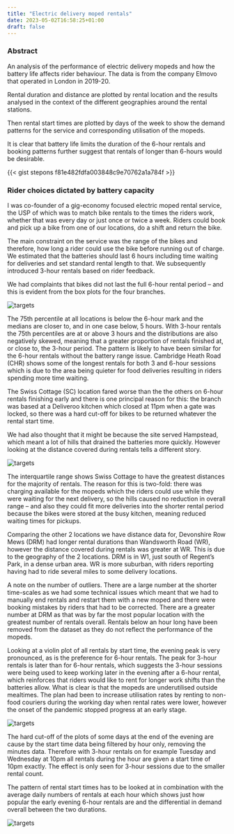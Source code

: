 ```yaml
---
title: "Electric delivery moped rentals"
date: 2023-05-02T16:58:25+01:00
draft: false
---
```


### Abstract

An analysis of the performance of electric delivery mopeds and how the battery life affects rider behaviour. The data is from the company Elmovo that operated in London in 2019-20.

Rental duration and distance are plotted by rental location and the results analysed in the context of the different geographies around the rental stations. 

Then rental start times are plotted by days of the week to show the demand patterns for the service and corresponding utilisation of the mopeds.

It is clear that battery life limits the duration of the 6-hour rentals and booking patterns further suggest that rentals of longer than 6-hours would be desirable.

{{< gist stepons f81e482fdfa003848c9e70762a1a784f >}}

### Rider choices dictated by battery capacity

I was co-founder of a gig-economy focused electric moped rental service, the USP of which was to match bike rentals to the times the riders work, whether that was every day or just once or twice a week. Riders could book and pick up a bike from one of our locations, do a shift and return the bike.

The main constraint on the service was the range of the bikes and therefore, how long a rider could use the bike before running out of charge. We estimated that the batteries should last 6 hours including time waiting for deliveries and set standard rental length to that. We subsequently introduced 3-hour rentals based on rider feedback.

We had complaints that bikes did not last the full 6-hour rental period – and this is evident from the box plots for the four branches. 

![targets](/img/el_fig1.png)

The 75th percentile at all locations is below the 6-hour mark and the medians are closer to, and in one case below, 5 hours. With 3-hour rentals the 75th percentiles are at or above 3 hours and the distributions are also negatively skewed, meaning that a greater proportion of rentals finished at, or close to, the 3-hour period. The pattern is likely to have been similar for the 6-hour rentals without the battery range issue. Cambridge Heath Road (CHR) shows some of the longest rentals for both 3 and 6-hour sessions which is due to the area being quieter for food deliveries resulting in riders spending more time waiting.

The Swiss Cottage (SC) location fared worse than the the others on 6-hour rentals finishing early and there is one principal reason for this: the branch was based at a Deliveroo kitchen which closed at 11pm when a gate was locked, so there was a hard cut-off for bikes to be returned whatever the rental start time. 

We had also thought that it might be because the site served Hampstead, which meant a lot of hills that drained the batteries more quickly. However looking at the distance covered during rentals tells a different story.

![targets](/img/el_fig2.png)

The interquartile range shows Swiss Cottage to have the greatest distances for the majority of rentals. The reason for this is two-fold: there was charging available for the mopeds which the riders could use while they were waiting for the next delivery, so the hills caused no reduction in overall range – and also they could fit more deliveries into the shorter rental period because the bikes were stored at the busy kitchen, meaning reduced waiting times for pickups.

Comparing the other 2 locations we have distance data for, Devonshire Row Mews (DRM) had longer rental durations than Wandsworth Road (WR), however the distance covered during rentals was greater at WR. This is due to the geography of the 2 locations. DRM is in W1, just south of Regent’s Park, in a dense urban area. WR is more suburban, with riders reporting having had to ride several miles to some delivery locations.

A note on the number of outliers. There are a large number at the shorter time-scales as we had some technical issues which meant that we had to manually end rentals and restart them with a new moped and there were booking mistakes by riders that had to be corrected. There are a greater number at DRM as that was by far the most popular location with the greatest number of rentals overall. Rentals below an hour long have been removed from the dataset as they do not reflect the performance of the mopeds.

Looking at a violin plot of all rentals by start time, the evening peak is very pronounced, as is the preference for 6-hour rentals. The peak for 3-hour rentals is later than for 6-hour rentals, which suggests the 3-hour sessions were being used to keep working later in the evening after a 6-hour rental, which reinforces that riders would like to rent for longer work shifts than the batteries allow. What is clear is that the mopeds are underutilised outside mealtimes. The plan had been to increase utilisation rates by renting to non-food couriers during the working day when rental rates were lower, however the onset of the pandemic stopped progress at an early stage.

![targets](/img/el_fig3a.png)

The hard cut-off of the plots of some days at the end of the evening are cause by the start time data being filtered by hour only, removing the minutes data. Therefore with 3-hour rentals on for example Tuesday and Wednesday at 10pm all rentals during the hour are given a start time of 10pm exactly. The effect is only seen for 3-hour sessions due to the smaller rental count.

The pattern of rental start times has to be looked at in combination with the average daily numbers of rentals at each hour which shows just how popular the early evening 6-hour rentals are and the differential in demand overall between the two durations.

![targets](/img/el_fig3b.png)